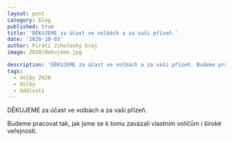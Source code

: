 ```yaml
---
layout: post
category: blog
published: true
title: 'DĚKUJEME za účast ve volbách a za vaši přízeň.'
date: '2020-10-03'
author: Piráti Jihočeský kraj
image: 2020/dekujeme.jpg

description: 'DĚKUJEME za účast ve volbách a za vaši přízeň. Budeme pracovat tak, jak jsme se k tomu zavázali vlastním voličům i široké veřejnosti.'
tags:
  - Volby 2020
  - Volby
  - Události
---
```

DĚKUJEME za účast ve volbách a za vaši přízeň. 

Budeme pracovat tak, jak jsme se k tomu zavázali vlastním voličům i široké veřejnosti.
